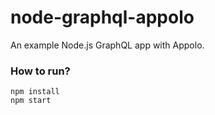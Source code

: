 # node-graphql-appolo
An example Node.js GraphQL app with Appolo.

### How to run?
```
npm install
npm start
```
